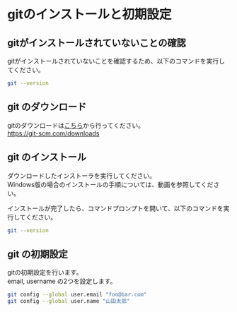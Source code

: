 # gitのインストールと初期設定

## gitがインストールされていないことの確認

gitがインストールされていないことを確認するため、以下のコマンドを実行してください。

```bash
git --version
```

## git のダウンロード

gitのダウンロードは[こちら](https://git-scm.com/downloads)から行ってください。  
https://git-scm.com/downloads

## git のインストール

ダウンロードしたインストーラを実行してください。  
Windows版の場合のインストールの手順については、動画を参照してください。

インストールが完了したら、コマンドプロンプトを開いて、以下のコマンドを実行してください。

```bash
git --version
```

## git の初期設定

gitの初期設定を行います。  
email, username の2つを設定します。

```bash
git config --global user.email "foo@bar.com"
git config --global user.name "山田太郎"
```

